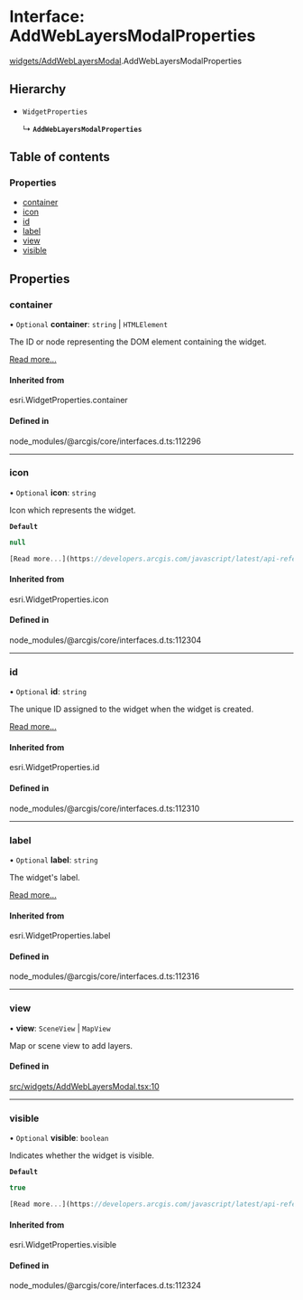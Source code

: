 # Interface: AddWebLayersModalProperties

[widgets/AddWebLayersModal](../wiki/widgets.AddWebLayersModal).AddWebLayersModalProperties

## Hierarchy

- `WidgetProperties`

  ↳ **`AddWebLayersModalProperties`**

## Table of contents

### Properties

- [container](../wiki/widgets.AddWebLayersModal.AddWebLayersModalProperties#container)
- [icon](../wiki/widgets.AddWebLayersModal.AddWebLayersModalProperties#icon)
- [id](../wiki/widgets.AddWebLayersModal.AddWebLayersModalProperties#id)
- [label](../wiki/widgets.AddWebLayersModal.AddWebLayersModalProperties#label)
- [view](../wiki/widgets.AddWebLayersModal.AddWebLayersModalProperties#view)
- [visible](../wiki/widgets.AddWebLayersModal.AddWebLayersModalProperties#visible)

## Properties

### container

• `Optional` **container**: `string` \| `HTMLElement`

The ID or node representing the DOM element containing the widget.

[Read more...](https://developers.arcgis.com/javascript/latest/api-reference/esri-widgets-Widget.html#container)

#### Inherited from

esri.WidgetProperties.container

#### Defined in

node_modules/@arcgis/core/interfaces.d.ts:112296

___

### icon

• `Optional` **icon**: `string`

Icon which represents the widget.

**`Default`**

```ts
null

[Read more...](https://developers.arcgis.com/javascript/latest/api-reference/esri-widgets-Widget.html#icon)
```

#### Inherited from

esri.WidgetProperties.icon

#### Defined in

node_modules/@arcgis/core/interfaces.d.ts:112304

___

### id

• `Optional` **id**: `string`

The unique ID assigned to the widget when the widget is created.

[Read more...](https://developers.arcgis.com/javascript/latest/api-reference/esri-widgets-Widget.html#id)

#### Inherited from

esri.WidgetProperties.id

#### Defined in

node_modules/@arcgis/core/interfaces.d.ts:112310

___

### label

• `Optional` **label**: `string`

The widget's label.

[Read more...](https://developers.arcgis.com/javascript/latest/api-reference/esri-widgets-Widget.html#label)

#### Inherited from

esri.WidgetProperties.label

#### Defined in

node_modules/@arcgis/core/interfaces.d.ts:112316

___

### view

• **view**: `SceneView` \| `MapView`

Map or scene view to add layers.

#### Defined in

[src/widgets/AddWebLayersModal.tsx:10](https://github.com/CityOfVernonia/core/blob/ba79e76/src/widgets/AddWebLayersModal.tsx#L10)

___

### visible

• `Optional` **visible**: `boolean`

Indicates whether the widget is visible.

**`Default`**

```ts
true

[Read more...](https://developers.arcgis.com/javascript/latest/api-reference/esri-widgets-Widget.html#visible)
```

#### Inherited from

esri.WidgetProperties.visible

#### Defined in

node_modules/@arcgis/core/interfaces.d.ts:112324
